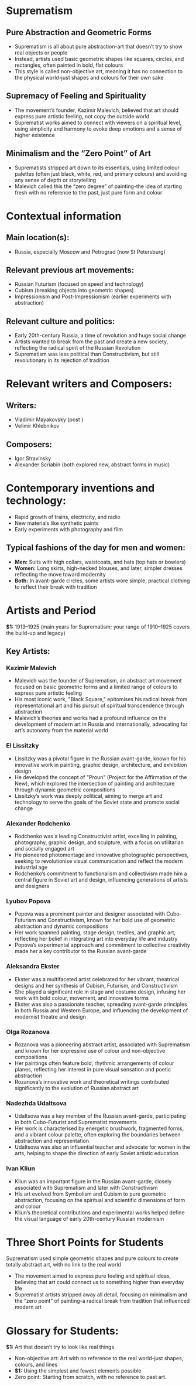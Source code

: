 # Suprematism
## Pure Abstraction and Geometric Forms
- Suprematism is all about pure abstraction-art that doesn’t try to show real objects or people
- Instead, artists used basic geometric shapes like squares, circles, and rectangles, often painted in bold, flat colours
- This style is called non-objective art, meaning it has no connection to the physical world-just shapes and colours for their own sake
## Supremacy of Feeling and Spirituality
- The movement’s founder, Kazimir Malevich, believed that art should express pure artistic feeling, not copy the outside world
- Suprematist works aimed to connect with viewers on a spiritual level, using simplicity and harmony to evoke deep emotions and a sense of higher existence
## Minimalism and the “Zero Point” of Art
- Suprematists stripped art down to its essentials, using limited colour palettes (often just black, white, red, and primary colours) and avoiding any sense of depth or storytelling
- Malevich called this the “zero degree” of painting-the idea of starting fresh with no reference to the past, just pure form and colour
# Contextual information
## Main location(s):
- Russia, especially Moscow and Petrograd (now St Petersburg)
## Relevant previous art movements:
- Russian Futurism (focused on speed and technology)
- Cubism (breaking objects into geometric shapes)
- Impressionism and Post-Impressionism (earlier experiments with abstraction)
## Relevant culture and politics:
- Early 20th-century Russia, a time of revolution and huge social change
- Artists wanted to break from the past and create a new society, reflecting the radical spirit of the Russian Revolution
- Suprematism was less political than Constructivism, but still revolutionary in its rejection of tradition
# Relevant writers and Composers:
## Writers:
-  Vladimir Mayakovsky (post )
-  Velimir Khlebnikov
## Composers:
-  Igor Stravinsky
-  Alexander Scriabin (both explored new, abstract forms in music)
# Contemporary inventions and technology:
- Rapid growth of trains, electricity, and radio
- New materials like synthetic paints
- Early experiments with photography and film
## Typical fashions of the day for men and women:
- **Men:** Suits with high collars, waistcoats, and hats (top hats or bowlers)
- **Women:**  Long skirts, high-necked blouses, and later, simpler dresses reflecting the move toward modernity
- **Both:** In avant-garde circles, some artists wore simple, practical clothing to reflect their break with tradition
# Artists and Period
**$1:**
1913–1925 (main years for Suprematism; your range of 1910–1925 covers the build-up and legacy)
## Key Artists:
### Kazimir Malevich
- Malevich was the founder of Suprematism, an abstract art movement focused on basic geometric forms and a limited range of colours to express pure artistic feeling
- His most iconic work, "Black Square," epitomises his radical break from representational art and his pursuit of spiritual transcendence through abstraction
- Malevich’s theories and works had a profound influence on the development of modern art in Russia and internationally, advocating for art’s autonomy from the material world
### El Lissitzky
- Lissitzky was a pivotal figure in the Russian avant-garde, known for his innovative work in painting, graphic design, architecture, and exhibition design
- He developed the concept of "Proun" (Project for the Affirmation of the New), which explored the intersection of painting and architecture through dynamic geometric compositions
- Lissitzky’s work was deeply political, aiming to merge art and technology to serve the goals of the Soviet state and promote social change
### Alexander Rodchenko
- Rodchenko was a leading Constructivist artist, excelling in painting, photography, graphic design, and sculpture, with a focus on utilitarian and socially engaged art
- He pioneered photomontage and innovative photographic perspectives, seeking to revolutionise visual communication and reflect the modern industrial age
- Rodchenko’s commitment to functionalism and collectivism made him a central figure in Soviet art and design, influencing generations of artists and designers
### Lyubov Popova
- Popova was a prominent painter and designer associated with Cubo-Futurism and Constructivism, known for her bold use of geometric abstraction and dynamic compositions
- Her work spanned painting, stage design, textiles, and graphic art, reflecting her belief in integrating art into everyday life and industry
- Popova’s experimental approach and commitment to collective creativity made her a key contributor to the Russian avant-garde
### Aleksandra Ekster
- Ekster was a multifaceted artist celebrated for her vibrant, theatrical designs and her synthesis of Cubism, Futurism, and Constructivism
- She played a significant role in stage and costume design, infusing her work with bold colour, movement, and innovative forms
- Ekster was also a passionate teacher, spreading avant-garde principles in both Russia and Western Europe, and influencing the development of modernist theatre and design
### Olga Rozanova
- Rozanova was a pioneering abstract artist, associated with Suprematism and known for her expressive use of colour and non-objective compositions
- Her paintings often feature bold, rhythmic arrangements of colour planes, reflecting her interest in pure visual sensation and poetic abstraction
- Rozanova’s innovative work and theoretical writings contributed significantly to the evolution of Russian abstract art
### Nadezhda Udaltsova
- Udaltsova was a key member of the Russian avant-garde, participating in both Cubo-Futurist and Suprematist movements
- Her work is characterised by energetic brushwork, fragmented forms, and a vibrant colour palette, often exploring the boundaries between abstraction and representation
- Udaltsova was also an influential teacher and advocate for women in the arts, helping to shape the direction of early Soviet artistic education
### Ivan Kliun
- Kliun was an important figure in the Russian avant-garde, closely associated with Suprematism and later with Constructivism
- His art evolved from Symbolism and Cubism to pure geometric abstraction, focusing on the spiritual and scientific dimensions of form and colour
- Kliun’s theoretical contributions and experimental works helped define the visual language of early 20th-century Russian modernism
# Three Short Points for Students
Suprematism used simple geometric shapes and pure colours to create totally abstract art, with no link to the real world
- The movement aimed to express pure feeling and spiritual ideas, believing that art could connect us to something higher than everyday life
- Suprematist artists stripped away all detail, focusing on minimalism and the “zero point” of painting-a radical break from tradition that influenced modern art
# Glossary for Students:
**$1:** Art that doesn’t try to look like real things
- Non-objective art: Art with no reference to the real world-just shapes, colours, and lines
- **$1:** Using the simplest and fewest elements possible
- Zero point: Starting from scratch, with no reference to past art.
